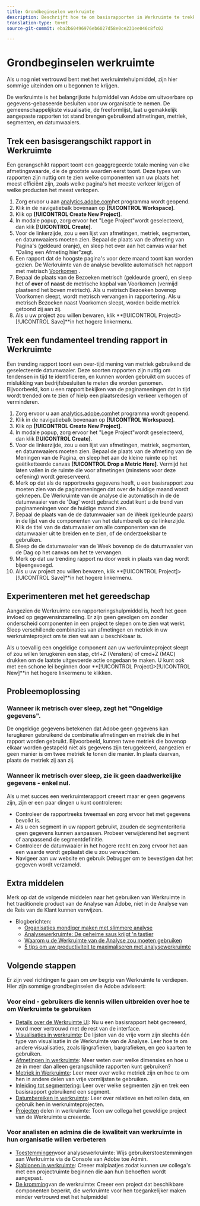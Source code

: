 ```yaml
---
title: Grondbeginselen werkruimte
description: Beschrijft hoe te om basisrapporten in Werkruimte te trekken
translation-type: tm+mt
source-git-commit: eba2b60496976eb6027d58e0ce231ee046c8fc02

---
```



# Grondbeginselen werkruimte

Als u nog niet vertrouwd bent met het werkruimtehulpmiddel, zijn hier sommige uiteinden om u begonnen te krijgen.

De werkruimte is het belangrijkste hulpmiddel van Adobe om uitvoerbare op gegevens-gebaseerde besluiten voor uw organisatie te nemen. De gemeenschappelijkste visualisatie, de freeformlijst, laat u gemakkelijk aangepaste rapporten tot stand brengen gebruikend afmetingen, metriek, segmenten, en datumwaaiers.

## Trek een basisgerangschikt rapport in Werkruimte

Een gerangschikt rapport toont een geaggregeerde totale mening van elke afmetingswaarde, die de grootste waarden eerst toont. Deze types van rapporten zijn nuttig om te zien welke componenten van uw plaats het meest efficiënt zijn, zoals welke pagina&#39;s het meeste verkeer krijgen of welke producten het meest verkopen.

1. Zorg ervoor u aan [analytics.adobe.com](https://analytics.adobe.com)het programma wordt geopend.
1. Klik in de navigatiebalk bovenaan op **[!UICONTROL Workspace]**.
1. Klik op **[!UICONTROL Create New Project]**.
1. In modale popup, zorg ervoor het &quot;Lege Project&quot;wordt geselecteerd, dan klik **[!UICONTROL Create]**.
1. Voor de linkerzijde, zou u een lijst van afmetingen, metriek, segmenten, en datumwaaiers moeten zien. Bepaal de plaats van de afmeting van Pagina&#39;s (gekleurd oranje), en sleep het over aan het canvas waar het &quot;Daling een Afmeting hier&quot;zegt.
1. Een rapport dat de hoogste pagina&#39;s voor deze maand toont kan worden gezien. De Werkruimte van de analyse bevolkte automatisch het rapport met metrisch [Voorkomen](https://docs.adobe.com/content/help/en/analytics/components/variables/metrics/metrics-occurrences.html) .
1. Bepaal de plaats van de Bezoeken metrisch (gekleurde groen), en sleep het of **over** of **naast** de metrische kopbal van Voorkomen (vermijd plaatsend het boven metrisch). Als u metrisch Bezoeken bovenop Voorkomen sleept, wordt metrisch vervangen in rapportering. Als u metrisch Bezoeken naast Voorkomen sleept, worden beide metriek getoond zij aan zij.
1. Als u uw project zou willen bewaren, klik **[!UICONTROL Project]>[!UICONTROL Save]**in het hogere linkermenu.

## Trek een fundamenteel trending rapport in Werkruimte

Een trending rapport toont een over-tijd mening van metriek gebruikend de geselecteerde datumwaaier. Deze soorten rapporten zijn nuttig om tendensen in tijd te identificeren, en kunnen worden gebruikt om succes of mislukking van bedrijfsbesluiten te meten die worden genomen. Bijvoorbeeld, kon u een rapport bekijken van de paginameningen dat in tijd wordt trended om te zien of hielp een plaatsredesign verkeer verhogen of verminderen.

1. Zorg ervoor u aan [analytics.adobe.com](https://analytics.adobe.com)het programma wordt geopend.
1. Klik in de navigatiebalk bovenaan op **[!UICONTROL Workspace]**.
1. Klik op **[!UICONTROL Create New Project]**.
1. In modale popup, zorg ervoor het &quot;Lege Project&quot;wordt geselecteerd, dan klik **[!UICONTROL Create]**.
1. Voor de linkerzijde, zou u een lijst van afmetingen, metriek, segmenten, en datumwaaiers moeten zien. Bepaal de plaats van de afmeting van de Meningen van de Pagina, en sleep het aan de kleine ruimte op het geëtiketteerde canvas **[!UICONTROL Drop a Metric Here]**. Vermijd het laten vallen in de ruimte die voor afmetingen (minstens voor deze oefening) wordt gereserveerd.
1. Merk op dat als de rapportreeks gegevens heeft, u een basisrapport zou moeten zien van de paginameningen dat over de huidige maand wordt geknepen. De Werkruimte van de analyse die automatisch in de de datumwaaier van de &#39;Dag&#39; wordt gebracht zodat kunt u de trend van paginameningen voor de huidige maand zien.
1. Bepaal de plaats van de de datumwaaier van de Week (gekleurde paars) in de lijst van de componenten van het datumbereik op de linkerzijde. Klik de titel van de datumwaaier om alle componenten van de datumwaaier uit te breiden en te zien, of de onderzoeksbar te gebruiken.
1. Sleep de de datumwaaier van de Week bovenop de de datumwaaier van de Dag op het canvas om het te vervangen.
1. Merk op dat uw trending rapport nu door week in plaats van dag wordt bijeengevoegd.
1. Als u uw project zou willen bewaren, klik **[!UICONTROL Project]>[!UICONTROL Save]**in het hogere linkermenu.

## Experimenteren met het gereedschap

Aangezien de Werkruimte een rapporteringshulpmiddel is, heeft het geen invloed op gegevensinzameling. Er zijn geen gevolgen om zonder onderscheid componenten in een project te slepen om te zien wat werkt. Sleep verschillende combinaties van afmetingen en metriek in uw werkruimteproject om te zien wat aan u beschikbaar is.

Als u toevallig een ongeldige component aan uw werkruimteproject sleept of zou willen terugkeren een stap, ctrl+Z (Vensters) of cmd+Z (MAC) drukken om de laatste uitgevoerde actie ongedaan te maken. U kunt ook met een schone lei beginnen door **[!UICONTROL Project]>[!UICONTROL New]**in het hogere linkermenu te klikken.

## Probleemoplossing

### Wanneer ik metrisch over sleep, zegt het &quot;Ongeldige gegevens&quot;.

De ongeldige gegevens betekenen dat Adobe geen gegevens kan terugkeren gebruikend de combinatie afmetingen en metriek die in het rapport worden gebruikt. Bijvoorbeeld, kunnen twee metriek die bovenop elkaar worden gestapeld niet als gegevens zijn teruggekeerd, aangezien er geen manier is om twee metriek te tonen die manier. In plaats daarvan, plaats de metriek zij aan zij.

### Wanneer ik metrisch over sleep, zie ik geen daadwerkelijke gegevens - enkel nul.

Als u met succes een werkruimterapport creeert maar er geen gegevens zijn, zijn er een paar dingen u kunt controleren:

* Controleer de rapportreeks tweemaal en zorg ervoor het met gegevens bevolkt is.
* Als u een segment in uw rapport gebruikt, zouden de segmentcriteria geen gegevens kunnen aanpassen. Probeer verwijderend het segment of aanpassend de segmentdefinitie.
* Controleer de datumwaaier in het hogere recht en zorg ervoor het aan een waarde wordt geplaatst die u zou verwachten.
* Navigeer aan uw website en gebruik Debugger om te bevestigen dat het gegeven wordt verzameld.

## Extra middelen

Merk op dat de volgende middelen naar het gebruiken van Werkruimte in het traditionele product van de Analyse van Adobe, niet in de Analyse van de Reis van de Klant kunnen verwijzen.

* Blogberichten:
   * [Organisaties mondiger maken met slimmere analyse](https://theblog.adobe.com/adobe-analytics-fall-2016-release-empowering-organizations-smarter-analysis/)
   * [Analysewerkruimte: De geheime saus krijgt &#39;n tastier](https://theblog.adobe.com/analysis-workspace-secret-sauce-getting-tastier/)
   * [Waarom u de Werkruimte van de Analyse zou moeten gebruiken](https://theblog.adobe.com/why-you-should-be-using-analysis-workspace-in-adobe-analytics/)
   * [5 tips om uw productiviteit te maximaliseren met analysewerkruimte](https://theblog.adobe.com/5-tips-maximize-productivity-analysis-workspace/)

## Volgende stappen

Er zijn veel richtingen te gaan om uw begrip van Werkruimte te verdiepen. Hier zijn sommige grondbeginselen die Adobe adviseert:

### Voor eind - gebruikers die kennis willen uitbreiden over hoe te om Werkruimte te gebruiken

* [Details over de Werkruimte UI](https://docs.adobe.com/content/help/en/analytics/analyze/analysis-workspace/build-workspace-project/t-freeform-project.html): Nu u een basisrapport hebt gecreeerd, word meer vertrouwd met de rest van de interface.
* [Visualisaties in werkruimte](https://docs.adobe.com/content/help/en/analytics/analyze/analysis-workspace/visualizations/freeform-analysis-visualizations.html): De lijsten van de vrije vorm zijn slechts één type van visualisatie in de Werkruimte van de Analyse. Leer hoe te om andere visualisaties, zoals lijngrafieken, bargrafieken, en geo kaarten te gebruiken.
* [Afmetingen in werkruimte](https://docs.adobe.com/content/help/en/analytics/analyze/analysis-workspace/components/dimensions/t-breakdown-fa.html): Meer weten over welke dimensies en hoe u ze in meer dan alleen gerangschikte rapporten kunt gebruiken?
* [Metriek in Werkruimte](https://docs.adobe.com/content/help/en/analytics/analyze/analysis-workspace/components/apply-create-metrics.html): Leer meer over welke metriek zijn en hoe te om hen in andere delen van vrije vormlijsten te gebruiken.
* [Inleiding tot segmentering](https://docs.adobe.com/content/help/en/analytics/analyze/analysis-workspace/components/t-freeform-project-segment.html): Leer over welke segmenten zijn en trek een basisrapport gebruikend een segment.
* [Datumbereiken in werkruimte](https://docs.adobe.com/content/help/en/analytics/analyze/analysis-workspace/components/calendar-date-ranges/calendar.html): Leer over relatieve en het rollen data, en gebruik hen in werkruimteprojecten.
* [Projecten](https://docs.adobe.com/content/help/en/analytics/analyze/analysis-workspace/curate-share/curate.html) delen in werkruimte: Toon uw collega het geweldige project van de Werkruimte u creeerde.

### Voor analisten en admins die de kwaliteit van werkruimte in hun organisatie willen verbeteren

* [Toestemmingen](https://docs.adobe.com/content/help/en/core-services/interface/manage-users-and-products/admin-getting-started.html)voor analysewerkruimte: Wijs gebruikerstoestemmingen aan Werkruimte via de Console van Adobe toe Admin.
* [Sjablonen in werkruimte](https://docs.adobe.com/content/help/en/analytics/analyze/analysis-workspace/build-workspace-project/starter-projects.html): Creeer malplaatjes zodat kunnen uw collega&#39;s met een projectruimte beginnen die aan hun behoeften wordt aangepast.
* [De kromming](https://docs.adobe.com/content/help/en/analytics/analyze/analysis-workspace/curate-share/curate.html)van de werkruimte: Creeer een project dat beschikbare componenten beperkt, die werkruimte voor hen toegankelijker maken minder vertrouwd met het hulpmiddel
